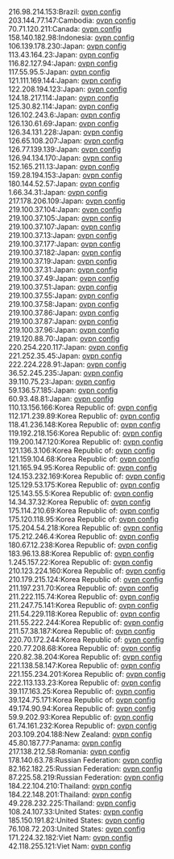 216.98.214.153:Brazil: [ovpn config](vpn/216_98_214_153.ovpn)  
203.144.77.147:Cambodia: [ovpn config](vpn/203_144_77_147.ovpn)  
70.71.120.211:Canada: [ovpn config](vpn/70_71_120_211.ovpn)  
158.140.182.98:Indonesia: [ovpn config](vpn/158_140_182_98.ovpn)  
106.139.178.230:Japan: [ovpn config](vpn/106_139_178_230.ovpn)  
113.43.164.23:Japan: [ovpn config](vpn/113_43_164_23.ovpn)  
116.82.127.94:Japan: [ovpn config](vpn/116_82_127_94.ovpn)  
117.55.95.5:Japan: [ovpn config](vpn/117_55_95_5.ovpn)  
121.111.169.144:Japan: [ovpn config](vpn/121_111_169_144.ovpn)  
122.208.194.123:Japan: [ovpn config](vpn/122_208_194_123.ovpn)  
124.18.217.114:Japan: [ovpn config](vpn/124_18_217_114.ovpn)  
125.30.82.114:Japan: [ovpn config](vpn/125_30_82_114.ovpn)  
126.102.243.6:Japan: [ovpn config](vpn/126_102_243_6.ovpn)  
126.130.61.69:Japan: [ovpn config](vpn/126_130_61_69.ovpn)  
126.34.131.228:Japan: [ovpn config](vpn/126_34_131_228.ovpn)  
126.65.108.207:Japan: [ovpn config](vpn/126_65_108_207.ovpn)  
126.77.139.139:Japan: [ovpn config](vpn/126_77_139_139.ovpn)  
126.94.134.170:Japan: [ovpn config](vpn/126_94_134_170.ovpn)  
152.165.211.13:Japan: [ovpn config](vpn/152_165_211_13.ovpn)  
159.28.194.153:Japan: [ovpn config](vpn/159_28_194_153.ovpn)  
180.144.52.57:Japan: [ovpn config](vpn/180_144_52_57.ovpn)  
1.66.34.31:Japan: [ovpn config](vpn/1_66_34_31.ovpn)  
217.178.206.109:Japan: [ovpn config](vpn/217_178_206_109.ovpn)  
219.100.37.104:Japan: [ovpn config](vpn/219_100_37_104.ovpn)  
219.100.37.105:Japan: [ovpn config](vpn/219_100_37_105.ovpn)  
219.100.37.107:Japan: [ovpn config](vpn/219_100_37_107.ovpn)  
219.100.37.13:Japan: [ovpn config](vpn/219_100_37_13.ovpn)  
219.100.37.177:Japan: [ovpn config](vpn/219_100_37_177.ovpn)  
219.100.37.182:Japan: [ovpn config](vpn/219_100_37_182.ovpn)  
219.100.37.19:Japan: [ovpn config](vpn/219_100_37_19.ovpn)  
219.100.37.31:Japan: [ovpn config](vpn/219_100_37_31.ovpn)  
219.100.37.49:Japan: [ovpn config](vpn/219_100_37_49.ovpn)  
219.100.37.51:Japan: [ovpn config](vpn/219_100_37_51.ovpn)  
219.100.37.55:Japan: [ovpn config](vpn/219_100_37_55.ovpn)  
219.100.37.58:Japan: [ovpn config](vpn/219_100_37_58.ovpn)  
219.100.37.86:Japan: [ovpn config](vpn/219_100_37_86.ovpn)  
219.100.37.87:Japan: [ovpn config](vpn/219_100_37_87.ovpn)  
219.100.37.96:Japan: [ovpn config](vpn/219_100_37_96.ovpn)  
219.120.88.70:Japan: [ovpn config](vpn/219_120_88_70.ovpn)  
220.254.220.117:Japan: [ovpn config](vpn/220_254_220_117.ovpn)  
221.252.35.45:Japan: [ovpn config](vpn/221_252_35_45.ovpn)  
222.224.228.91:Japan: [ovpn config](vpn/222_224_228_91.ovpn)  
36.52.245.235:Japan: [ovpn config](vpn/36_52_245_235.ovpn)  
39.110.75.23:Japan: [ovpn config](vpn/39_110_75_23.ovpn)  
59.136.57.185:Japan: [ovpn config](vpn/59_136_57_185.ovpn)  
60.93.48.81:Japan: [ovpn config](vpn/60_93_48_81.ovpn)  
110.13.156.166:Korea Republic of: [ovpn config](vpn/110_13_156_166.ovpn)  
112.171.239.89:Korea Republic of: [ovpn config](vpn/112_171_239_89.ovpn)  
118.41.236.148:Korea Republic of: [ovpn config](vpn/118_41_236_148.ovpn)  
119.192.218.156:Korea Republic of: [ovpn config](vpn/119_192_218_156.ovpn)  
119.200.147.120:Korea Republic of: [ovpn config](vpn/119_200_147_120.ovpn)  
121.136.3.106:Korea Republic of: [ovpn config](vpn/121_136_3_106.ovpn)  
121.159.104.68:Korea Republic of: [ovpn config](vpn/121_159_104_68.ovpn)  
121.165.94.95:Korea Republic of: [ovpn config](vpn/121_165_94_95.ovpn)  
124.153.232.169:Korea Republic of: [ovpn config](vpn/124_153_232_169.ovpn)  
125.129.53.175:Korea Republic of: [ovpn config](vpn/125_129_53_175.ovpn)  
125.143.55.5:Korea Republic of: [ovpn config](vpn/125_143_55_5.ovpn)  
14.34.37.32:Korea Republic of: [ovpn config](vpn/14_34_37_32.ovpn)  
175.114.210.69:Korea Republic of: [ovpn config](vpn/175_114_210_69.ovpn)  
175.120.118.95:Korea Republic of: [ovpn config](vpn/175_120_118_95.ovpn)  
175.204.54.218:Korea Republic of: [ovpn config](vpn/175_204_54_218.ovpn)  
175.212.246.4:Korea Republic of: [ovpn config](vpn/175_212_246_4.ovpn)  
180.67.12.238:Korea Republic of: [ovpn config](vpn/180_67_12_238.ovpn)  
183.96.13.88:Korea Republic of: [ovpn config](vpn/183_96_13_88.ovpn)  
1.245.157.22:Korea Republic of: [ovpn config](vpn/1_245_157_22.ovpn)  
210.123.224.160:Korea Republic of: [ovpn config](vpn/210_123_224_160.ovpn)  
210.179.215.124:Korea Republic of: [ovpn config](vpn/210_179_215_124.ovpn)  
211.197.231.70:Korea Republic of: [ovpn config](vpn/211_197_231_70.ovpn)  
211.222.115.74:Korea Republic of: [ovpn config](vpn/211_222_115_74.ovpn)  
211.247.75.141:Korea Republic of: [ovpn config](vpn/211_247_75_141.ovpn)  
211.54.229.118:Korea Republic of: [ovpn config](vpn/211_54_229_118.ovpn)  
211.55.222.244:Korea Republic of: [ovpn config](vpn/211_55_222_244.ovpn)  
211.57.38.187:Korea Republic of: [ovpn config](vpn/211_57_38_187.ovpn)  
220.70.172.244:Korea Republic of: [ovpn config](vpn/220_70_172_244.ovpn)  
220.77.208.68:Korea Republic of: [ovpn config](vpn/220_77_208_68.ovpn)  
220.82.38.204:Korea Republic of: [ovpn config](vpn/220_82_38_204.ovpn)  
221.138.58.147:Korea Republic of: [ovpn config](vpn/221_138_58_147.ovpn)  
221.155.234.201:Korea Republic of: [ovpn config](vpn/221_155_234_201.ovpn)  
222.113.133.23:Korea Republic of: [ovpn config](vpn/222_113_133_23.ovpn)  
39.117.163.25:Korea Republic of: [ovpn config](vpn/39_117_163_25.ovpn)  
39.124.75.171:Korea Republic of: [ovpn config](vpn/39_124_75_171.ovpn)  
49.174.90.94:Korea Republic of: [ovpn config](vpn/49_174_90_94.ovpn)  
59.9.202.93:Korea Republic of: [ovpn config](vpn/59_9_202_93.ovpn)  
61.74.161.232:Korea Republic of: [ovpn config](vpn/61_74_161_232.ovpn)  
203.109.204.188:New Zealand: [ovpn config](vpn/203_109_204_188.ovpn)  
45.80.187.77:Panama: [ovpn config](vpn/45_80_187_77.ovpn)  
217.138.212.58:Romania: [ovpn config](vpn/217_138_212_58.ovpn)  
178.140.63.78:Russian Federation: [ovpn config](vpn/178_140_63_78.ovpn)  
82.162.182.25:Russian Federation: [ovpn config](vpn/82_162_182_25.ovpn)  
87.225.58.219:Russian Federation: [ovpn config](vpn/87_225_58_219.ovpn)  
184.22.104.210:Thailand: [ovpn config](vpn/184_22_104_210.ovpn)  
184.22.148.201:Thailand: [ovpn config](vpn/184_22_148_201.ovpn)  
49.228.232.225:Thailand: [ovpn config](vpn/49_228_232_225.ovpn)  
108.24.107.33:United States: [ovpn config](vpn/108_24_107_33.ovpn)  
185.150.191.82:United States: [ovpn config](vpn/185_150_191_82.ovpn)  
76.108.72.203:United States: [ovpn config](vpn/76_108_72_203.ovpn)  
171.224.32.182:Viet Nam: [ovpn config](vpn/171_224_32_182.ovpn)  
42.118.255.121:Viet Nam: [ovpn config](vpn/42_118_255_121.ovpn)  
